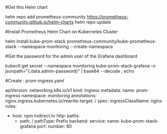 #Get this Helm chart

  helm repo add prometheus-community https://prometheus-community.github.io/helm-charts
  helm repo update

#Install Prometheus Helm Chart on Kubernetes Cluster  

  helm install kube-prom-stack prometheus-community/kube-prometheus-stack --namespace monitoring --create-namespace

#Get the password for the admin user of the Grafana dashboard

  kubectl get secret --namespace monitoring kube-prom-stack-grafana -o jsonpath="{.data.admin-password}" | base64 --decode ; echo

#Create : prom-ingress.yaml

  apiVersion: networking.k8s.io/v1
kind: Ingress
metadata:
  name: prom-ingress
  namespace: monitoring
  annotations:
    nginx.ingress.kubernetes.io/rewrite-target: /
spec:
  ingressClassName: nginx
  rules:
  - host: npm.tvdirect.tv
    http:
      paths:
      - path: /
        pathType: Prefix
        backend:
          service:
            name: kube-prom-stack-grafana
            port:
              number: 80
